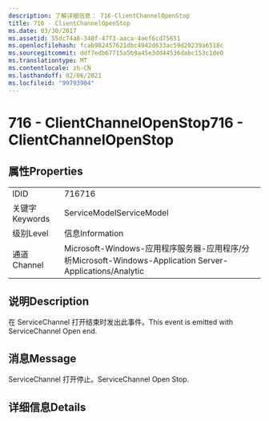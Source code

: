 ```yaml
---
description: 了解详细信息： 716-ClientChannelOpenStop
title: 716 - ClientChannelOpenStop
ms.date: 03/30/2017
ms.assetid: 55dc74a8-348f-47f3-aaca-4aef6cd75651
ms.openlocfilehash: fcab982457621dbc4942d633ac59d20239a6518c
ms.sourcegitcommit: ddf7edb67715a5b9a45e3dd44536dabc153c1de0
ms.translationtype: MT
ms.contentlocale: zh-CN
ms.lasthandoff: 02/06/2021
ms.locfileid: "99793904"
---
```

# <a name="716---clientchannelopenstop"></a><span data-ttu-id="78dfe-103">716 - ClientChannelOpenStop</span><span class="sxs-lookup"><span data-stu-id="78dfe-103">716 - ClientChannelOpenStop</span></span>

## <a name="properties"></a><span data-ttu-id="78dfe-104">属性</span><span class="sxs-lookup"><span data-stu-id="78dfe-104">Properties</span></span>  
  
|||  
|-|-|  
|<span data-ttu-id="78dfe-105">ID</span><span class="sxs-lookup"><span data-stu-id="78dfe-105">ID</span></span>|<span data-ttu-id="78dfe-106">716</span><span class="sxs-lookup"><span data-stu-id="78dfe-106">716</span></span>|  
|<span data-ttu-id="78dfe-107">关键字</span><span class="sxs-lookup"><span data-stu-id="78dfe-107">Keywords</span></span>|<span data-ttu-id="78dfe-108">ServiceModel</span><span class="sxs-lookup"><span data-stu-id="78dfe-108">ServiceModel</span></span>|  
|<span data-ttu-id="78dfe-109">级别</span><span class="sxs-lookup"><span data-stu-id="78dfe-109">Level</span></span>|<span data-ttu-id="78dfe-110">信息</span><span class="sxs-lookup"><span data-stu-id="78dfe-110">Information</span></span>|  
|<span data-ttu-id="78dfe-111">通道</span><span class="sxs-lookup"><span data-stu-id="78dfe-111">Channel</span></span>|<span data-ttu-id="78dfe-112">Microsoft-Windows-应用程序服务器-应用程序/分析</span><span class="sxs-lookup"><span data-stu-id="78dfe-112">Microsoft-Windows-Application Server-Applications/Analytic</span></span>|  
  
## <a name="description"></a><span data-ttu-id="78dfe-113">说明</span><span class="sxs-lookup"><span data-stu-id="78dfe-113">Description</span></span>  

 <span data-ttu-id="78dfe-114">在 ServiceChannel 打开结束时发出此事件。</span><span class="sxs-lookup"><span data-stu-id="78dfe-114">This event is emitted with ServiceChannel Open end.</span></span>  
  
## <a name="message"></a><span data-ttu-id="78dfe-115">消息</span><span class="sxs-lookup"><span data-stu-id="78dfe-115">Message</span></span>  

 <span data-ttu-id="78dfe-116">ServiceChannel 打开停止。</span><span class="sxs-lookup"><span data-stu-id="78dfe-116">ServiceChannel Open Stop.</span></span>  
  
## <a name="details"></a><span data-ttu-id="78dfe-117">详细信息</span><span class="sxs-lookup"><span data-stu-id="78dfe-117">Details</span></span>
